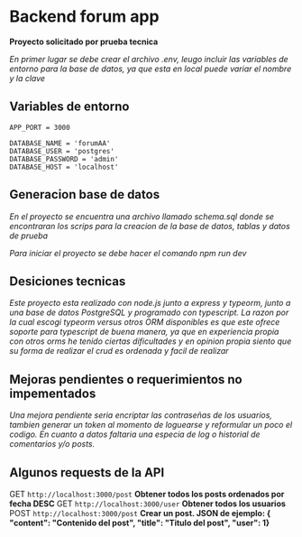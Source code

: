 # Backend forum app

**Proyecto solicitado por prueba tecnica**

_En primer lugar se debe crear el archivo .env, leugo incluir las variables de entorno para la base de datos, ya que esta en local puede variar el nombre y la clave_

## Variables de entorno

```
APP_PORT = 3000

DATABASE_NAME = 'forumAA'
DATABASE_USER = 'postgres'
DATABASE_PASSWORD = 'admin'
DATABASE_HOST = 'localhost'

```

## Generacion base de datos

_En el proyecto se encuentra una archivo llamado schema.sql donde se encontraran los scrips para la creacion de la base de datos, tablas y datos de prueba_

_Para iniciar el proyecto se debe hacer el comando npm run dev_

## Desiciones tecnicas

_Este proyecto esta realizado con node.js junto a express y typeorm, junto a una base de datos PostgreSQL y programado con typescript. La razon por la cual escogi typeorm versus otros ORM disponibles es que este ofrece soporte para typescript de buena manera, ya que en experiencia propia con otros orms he tenido ciertas dificultades y en opinion propia siento que su forma de realizar el crud es ordenada y facil de realizar_

## Mejoras pendientes o requerimientos no impementados

_Una mejora pendiente seria encriptar las contraseñas de los usuarios, tambien generar un token al momento de loguearse y reformular un poco el codigo. En cuanto a datos faltaria una especia de log o historial de comentarios y/o posts._

## Algunos requests de la API

GET `http://localhost:3000/post` **Obtener todos los posts ordenados por fecha DESC**
GET `http://localhost:3000/user` **Obtener todos los usuarios**
POST `http://localhost:3000/post` **Crear un post. JSON de ejemplo: {  
 "content": "Contenido del post",
"title": "Titulo del post",
"user": 1}**
